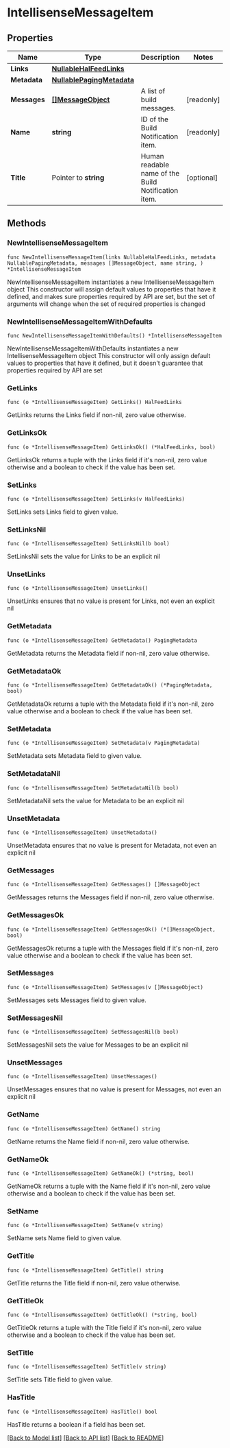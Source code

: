 <!--
Copyright (C) 2020-2023 Arm Limited or its affiliates and Contributors. All rights reserved.
SPDX-License-Identifier: Apache-2.0
-->
# IntellisenseMessageItem

## Properties

Name | Type | Description | Notes
------------ | ------------- | ------------- | -------------
**Links** | [**NullableHalFeedLinks**](HalFeedLinks.md) |  | 
**Metadata** | [**NullablePagingMetadata**](PagingMetadata.md) |  | 
**Messages** | [**[]MessageObject**](MessageObject.md) | A list of build messages. | [readonly] 
**Name** | **string** | ID of the Build Notification item. | [readonly] 
**Title** | Pointer to **string** | Human readable name of the Build Notification item. | [optional] 

## Methods

### NewIntellisenseMessageItem

`func NewIntellisenseMessageItem(links NullableHalFeedLinks, metadata NullablePagingMetadata, messages []MessageObject, name string, ) *IntellisenseMessageItem`

NewIntellisenseMessageItem instantiates a new IntellisenseMessageItem object
This constructor will assign default values to properties that have it defined,
and makes sure properties required by API are set, but the set of arguments
will change when the set of required properties is changed

### NewIntellisenseMessageItemWithDefaults

`func NewIntellisenseMessageItemWithDefaults() *IntellisenseMessageItem`

NewIntellisenseMessageItemWithDefaults instantiates a new IntellisenseMessageItem object
This constructor will only assign default values to properties that have it defined,
but it doesn't guarantee that properties required by API are set

### GetLinks

`func (o *IntellisenseMessageItem) GetLinks() HalFeedLinks`

GetLinks returns the Links field if non-nil, zero value otherwise.

### GetLinksOk

`func (o *IntellisenseMessageItem) GetLinksOk() (*HalFeedLinks, bool)`

GetLinksOk returns a tuple with the Links field if it's non-nil, zero value otherwise
and a boolean to check if the value has been set.

### SetLinks

`func (o *IntellisenseMessageItem) SetLinks(v HalFeedLinks)`

SetLinks sets Links field to given value.


### SetLinksNil

`func (o *IntellisenseMessageItem) SetLinksNil(b bool)`

 SetLinksNil sets the value for Links to be an explicit nil

### UnsetLinks
`func (o *IntellisenseMessageItem) UnsetLinks()`

UnsetLinks ensures that no value is present for Links, not even an explicit nil
### GetMetadata

`func (o *IntellisenseMessageItem) GetMetadata() PagingMetadata`

GetMetadata returns the Metadata field if non-nil, zero value otherwise.

### GetMetadataOk

`func (o *IntellisenseMessageItem) GetMetadataOk() (*PagingMetadata, bool)`

GetMetadataOk returns a tuple with the Metadata field if it's non-nil, zero value otherwise
and a boolean to check if the value has been set.

### SetMetadata

`func (o *IntellisenseMessageItem) SetMetadata(v PagingMetadata)`

SetMetadata sets Metadata field to given value.


### SetMetadataNil

`func (o *IntellisenseMessageItem) SetMetadataNil(b bool)`

 SetMetadataNil sets the value for Metadata to be an explicit nil

### UnsetMetadata
`func (o *IntellisenseMessageItem) UnsetMetadata()`

UnsetMetadata ensures that no value is present for Metadata, not even an explicit nil
### GetMessages

`func (o *IntellisenseMessageItem) GetMessages() []MessageObject`

GetMessages returns the Messages field if non-nil, zero value otherwise.

### GetMessagesOk

`func (o *IntellisenseMessageItem) GetMessagesOk() (*[]MessageObject, bool)`

GetMessagesOk returns a tuple with the Messages field if it's non-nil, zero value otherwise
and a boolean to check if the value has been set.

### SetMessages

`func (o *IntellisenseMessageItem) SetMessages(v []MessageObject)`

SetMessages sets Messages field to given value.


### SetMessagesNil

`func (o *IntellisenseMessageItem) SetMessagesNil(b bool)`

 SetMessagesNil sets the value for Messages to be an explicit nil

### UnsetMessages
`func (o *IntellisenseMessageItem) UnsetMessages()`

UnsetMessages ensures that no value is present for Messages, not even an explicit nil
### GetName

`func (o *IntellisenseMessageItem) GetName() string`

GetName returns the Name field if non-nil, zero value otherwise.

### GetNameOk

`func (o *IntellisenseMessageItem) GetNameOk() (*string, bool)`

GetNameOk returns a tuple with the Name field if it's non-nil, zero value otherwise
and a boolean to check if the value has been set.

### SetName

`func (o *IntellisenseMessageItem) SetName(v string)`

SetName sets Name field to given value.


### GetTitle

`func (o *IntellisenseMessageItem) GetTitle() string`

GetTitle returns the Title field if non-nil, zero value otherwise.

### GetTitleOk

`func (o *IntellisenseMessageItem) GetTitleOk() (*string, bool)`

GetTitleOk returns a tuple with the Title field if it's non-nil, zero value otherwise
and a boolean to check if the value has been set.

### SetTitle

`func (o *IntellisenseMessageItem) SetTitle(v string)`

SetTitle sets Title field to given value.

### HasTitle

`func (o *IntellisenseMessageItem) HasTitle() bool`

HasTitle returns a boolean if a field has been set.


[[Back to Model list]](../README.md#documentation-for-models) [[Back to API list]](../README.md#documentation-for-api-endpoints) [[Back to README]](../README.md)


